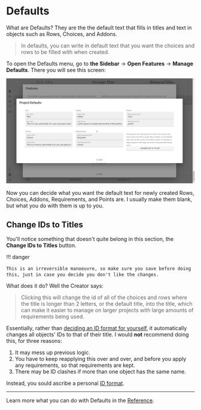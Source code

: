 # Defaults
What are Defaults? They are the the default text that fills in titles and text
in objects such as Rows, Choices, and Addons.

> In defaults, you can write in default text that you want the choices and rows
> to be filled with when created.

To open the Defaults menu, go to **the Sidebar** → **Open Features** →
**Manage Defaults**. There you will see this screen:

![](../images/95_manage_defaults.png)

Now you can decide what you want the default text for newly created Rows,
Choices, Addons, Requirements, and Points are. I usually make them blank, but
what you do with them is up to you.

## Change IDs to Titles
You'll notice something that doesn't quite belong in this section, the
**Change IDs to Titles** button.

!!! danger

    This is an irreversible manoeuvre, so make sure you save before doing this, just in case you decide you don't like the changes.

What does it do? Well the Creator says:

> Clicking this will change the id of all of the choices and rows where the
> title is longer than 2 letters, or the default title, into the title, which
> can make it easier to manage on larger projects with large amounts of
> requirements being used. 

Essentially, rather than [deciding an ID format for yourself][idf], it
automatically changes all objects' IDs to that of their title. I would **not**
recommend doing this, for three reasons:

1. It may mess up previous logic.
2. You have to keep reapplying this over and over, and before you apply any
   requirements, so that requirements are kept.
3. There may be ID clashes if more than one object has the same name.

Instead, you sould ascribe a personal [ID format][idf].

---

Learn more what you can do with Defaults in the [Reference].

<!-- URLs -->
[idf]: ../ids-and-requirements/#ids-unique-identifiers
[Reference]: /appendix/reference/#defaults